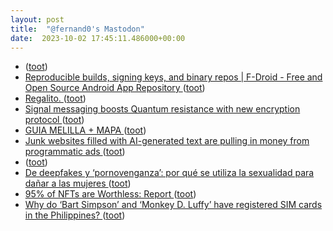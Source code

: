 ```yaml
---
layout: post
title:  "@fernand0's Mastodon"
date:  2023-10-02 17:45:11.486000+00:00
---
```

*  [ ](https://social.hispabot.freemyip.com/@hispa) ([toot](https://mastodon.social/@fernand0/111166666260680844))
*  [Reproducible builds, signing keys, and binary repos \| F-Droid - Free and Open Source Android App Repository ](https://f-droid.org/2023/09/03/reproducible-builds-signing-keys-and-binary-repos.htm) ([toot](https://mastodon.social/@fernand0/111166653683644363))
*  [Regalito. ](https://avecesunafoto.wordpress.com/2023/10/02/regalito-2) ([toot](https://mastodon.social/@fernand0/111166503384778521))
*  [Signal messaging boosts Quantum resistance with new encryption protocol   ](https://alternativeto.net/news/2023/9/signal-messaging-boosts-quantum-resistance-with-new-encryption-protocol/) ([toot](https://mastodon.social/@fernand0/111166117602671731))
*  [GUIA MELILLA + MAPA ](https://fotografiasenmovimiento.wordpress.com/2023/10/02/guia-melilla-mapa) ([toot](https://mastodon.social/@fernand0/111165960949054524))
*  [Junk websites filled with AI-generated text are pulling in money from programmatic ads ](https://www.technologyreview.com/2023/06/26/1075504/junk-websites-filled-with-ai-generated-text-are-pulling-in-money-from-programmatic-ads) ([toot](https://mastodon.social/@fernand0/111165901092360271))
*  [ ](https://mastodon.social/users/fernand0/statuses/111165664046678936/activity) ([toot](https://mastodon.social/users/fernand0/statuses/111165664046678936/activity))
*  [De deepfakes y ‘pornovenganza’: por qué se utiliza la sexualidad para dañar a las mujeres ](https://www.newtral.es/pornovenganza-sexualidad-mujeres/20230921) ([toot](https://mastodon.social/@fernand0/111165618735173801))
*  [95% of NFTs are Worthless: Report ](https://petapixel.com/2023/09/20/95-of-nfts-are-worthless-report) ([toot](https://mastodon.social/@fernand0/111165419781855399))
*  [Why do ‘Bart Simpson’ and ‘Monkey D. Luffy’ have registered SIM cards in the Philippines? ](https://globalvoices.org/2023/09/19/why-do-bart-simpson-and-monkey-d-luffy-have-registered-sim-cards-in-the-philippines) ([toot](https://mastodon.social/@fernand0/111165206283830779))
